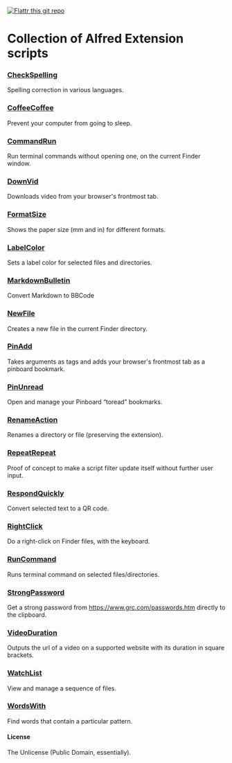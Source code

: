 [![Flattr this git repo](http://api.flattr.com/button/flattr-badge-large.png)](https://flattr.com/submit/auto?user_id=vitor&url=https://github.com/vitorgalvao/alfred-workflows&title=alfred-workflows&language=en_GB&tags=github,alfred&category=software)

# Collection of Alfred Extension scripts
### [CheckSpelling](http://www.alfredforum.com/topic/3586-checkspelling-%E2%80%94-check-and-correct-spelling-in-multiple-languages/)
Spelling correction in various languages.

### [CoffeeCoffee](http://www.alfredforum.com/topic/3177-coffeecoffee-%E2%80%94-prevent-your-computer-from-going-to-sleep/)
Prevent your computer from going to sleep.

### [CommandRun](http://www.alfredforum.com/topic/1868-commandrun-%E2%80%94-run-terminal-commands-without-opening-one-on-the-current-finder-window/?p=9887)
Run terminal commands without opening one, on the current Finder window.

### [DownVid](http://www.alfredforum.com/topic/2045-downvid-%E2%80%94-download-videos-from-popular-sources/)
Downloads video from your browser's frontmost tab.

### [FormatSize](http://www.alfredforum.com/topic/2748-formatsize-%E2%80%94-shows-the-paper-size-mm-and-in-for-different-formats/)
Shows the paper size (mm and in) for different formats.

### [LabelColor](http://www.alfredforum.com/topic/1334-labelcolor-%E2%80%94-sets-a-label-color-for-selected-files-and-directories/)
Sets a label color for selected files and directories.

### [MarkdownBulletin](http://www.alfredforum.com/topic/3517-markdownbulletin-%E2%80%94-convert-markdown-to-bbcode/)
Convert Markdown to BBCode

### [NewFile](http://www.alfredforum.com/topic/2957-newfile-%E2%80%94-creates-a-new-file-in-the-current-finder-directory/)
Creates a new file in the current Finder directory.

### [PinAdd](http://www.alfredforum.com/topic/1230-pinadd-%E2%80%94-takes-arguments-as-tags-and-adds-your-browser%E2%80%99s-frontmost-tab-as-a-pinboard-bookmark/)
Takes arguments as tags and adds your browser's frontmost tab as a pinboard bookmark.

### [PinUnread](http://www.alfredforum.com/topic/3037-pinunread-%E2%80%94-open-and-manage-your-pinboard-%E2%80%9Ctoread%E2%80%9D-bookmarks/)
Open and manage your Pinboard “toread” bookmarks.

### [RenameAction](http://www.alfredforum.com/topic/2722-renameaction-%E2%80%94-renames-a-directory-or-file-preserving-the-extension/)
Renames a directory or file (preserving the extension).

### [RepeatRepeat](http://www.alfredforum.com/topic/2740-repeatrepeat-%E2%80%94-proof-of-concept-to-make-a-script-filter-update-itself-without-further-user-input/)
Proof of concept to make a script filter update itself without further user input.

### [RespondQuickly](http://www.alfredforum.com/topic/3695-respondquickly-%E2%80%94-convert-selected-text-to-a-qr-code/)
Convert selected text to a QR code.

### [RightClick](http://www.alfredforum.com/topic/3147-rightclick-%E2%80%94-do-a-right-click-on-finder-files-with-the-keyboard/)
Do a right-click on Finder files, with the keyboard.

### [RunCommand](http://www.alfredforum.com/topic/1550-runcommand-%E2%80%94-runs-terminal-command-on-selected-filesdirectories/)
Runs terminal command on selected files/directories.

### [StrongPassword](http://www.alfredforum.com/topic/1233-strongpassword-%E2%80%94-get-a-strong-password-from-httpswwwgrccompasswordshtm-directly-to-the-clipboard/)
Get a strong password from https://www.grc.com/passwords.htm directly to the clipboard.

### [VideoDuration](http://www.alfredforum.com/topic/1393-videoduration-%E2%80%94-outputs-the-url-of-a-video-on-a-supported-website-with-its-duration-in-square-brackets/)
Outputs the url of a video on a supported website with its duration in square brackets.

### [WatchList](http://www.alfredforum.com/topic/1931-watchlist-%E2%80%94-view-and-manage-a-sequence-of-files/)
View and manage a sequence of files.

### [WordsWith](http://www.alfredforum.com/topic/2771-wordswith-%E2%80%94-find-words-that-contain-a-particular-pattern/)
Find words that contain a particular pattern.

#### License
The Unlicense (Public Domain, essentially).
